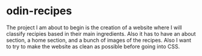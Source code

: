 # odin-recipes
The project I am about to begin is the creation of a website where I will classify recipies based in their main ingredients. 
Also it has to have an about section, a home section, and a bunch of images of the recipes.
Also I want to try to make the website as clean as possible before going into CSS.